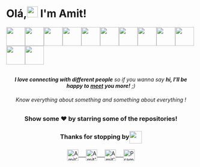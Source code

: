 
# Olá,<img src="https://user-images.githubusercontent.com/54329870/98367688-1537f180-205c-11eb-8c9e-52adf49d78b0.gif" width="29px" />  I'm Amit!

<!-- ### Glad to see you here!
<img align='right' src="https://raw.githubusercontent.com/Amitpatil215/AmitPatil215/74da6a7721bd68695078abe84e715b11e992bb4a/Assets/pic.svg" width="300" />
I'm a 2nd yr student pursuing Bachelors's in Information Technology 🎓 from Jaypee University 🏛. I'm a passionate learner who's always willing to learn and work across technologies and domains 💡. I love to explore new technologies and leverage them to solve real-life problems ✨. I'm currently into Android Development 🕸️ and working on my Data Structures and Algorithms.

## More about me...

- 🔭 I’m currently working on Flutter, Dart, Firebase.
- 🌱 I’m currently learning State Management
- 👯 I’m looking to collaborate on Flutter Widget Guide App
- ⚡ Vision: Learning must be accessed free of cost

## Languages and Tools:
-->

<img height="50" src="https://www.vectorlogo.zone/logos/flutterio/flutterio-ar21.svg"><img height="50" src="https://www.vectorlogo.zone/logos/dartlang/dartlang-ar21.svg"><img height="50" src="https://www.vectorlogo.zone/logos/javascript/javascript-ar21.svg"><img height="50" src="https://www.vectorlogo.zone/logos/nodejs/nodejs-ar21.svg"><img height="50" src="https://www.vectorlogo.zone/logos/android/android-ar21.svg"><img height="50" src="https://www.vectorlogo.zone/logos/google_play/google_play-ar21.svg"><img height="50" src="https://www.vectorlogo.zone/logos/visualstudio_code/visualstudio_code-ar21.svg"><img height="50" src="https://www.vectorlogo.zone/logos/firebase/firebase-ar21.svg"><img height="50" src="https://www.vectorlogo.zone/logos/sqlite/sqlite-ar21.svg"><img height="50" src="https://www.vectorlogo.zone/logos/google_admob/google_admob-ar21.svg"><img height="50" src="https://www.vectorlogo.zone/logos/apple_appstore/apple_appstore-ar21.svg"><img height="50" src="https://www.vectorlogo.zone/logos/stackoverflow/stackoverflow-ar21.svg">
<br></br>

<div align="center">


 <em><b>I love connecting with different people</b> so if you wanna say <b>hi, I'll be happy to [meet](https://t.me/amitpatil215) you more!</b> ;)</em>
 ###### Know everything about something and something about everything !
 <!--
</div>

<br> </br>

<div align="center">

<a href="https://github.com/PrescribedHealth" target="blank">
  <img src="https://user-images.githubusercontent.com/54329870/98346873-a26b4e00-203c-11eb-9e37-34e77ca52c11.gif"  width="225">
 </a>

 <a href="https://github.com/PrescribedHealth" target="blank">
  <img src="https://user-images.githubusercontent.com/54329870/98347267-33422980-203d-11eb-94a9-c545c638c32e.gif"  width="225">
 </a>

 <a href="https://github.com/Amitpatil215/Encoding-Flutter" target="blank">
  <img src="https://user-images.githubusercontent.com/54329870/98350203-0859d480-2041-11eb-90c0-ee1f226831e2.gif"  width="225">
 </a>

</div>

<br></br>
-->

<div align="center">

### Show some ❤️ by starring some of the repositories!

</div>

<div align="center">
  <h3 align="center">Thanks for stopping by<img align="center" src="https://user-images.githubusercontent.com/54329870/98367698-18cb7880-205c-11eb-844e-0b44c39df85c.gif" height="33px" /></h3>
</div>

<p align="center">
 <a href="https://www.linkedin.com/in/amit-patil-82575a18b/" target="blank">
  <img align="center" alt="Amit's LinkedIn" width="30px" height="30px" src="https://www.vectorlogo.zone/logos/linkedin/linkedin-icon.svg" /> &nbsp; &nbsp;
 </a>
 <a href="https://www.instagram.com/encodingflutter/" target="blank">
  <img align="center" alt="Amit's Instagram" width="30px" height="30px" src="https://www.vectorlogo.zone/logos/instagram/instagram-icon.svg" /> &nbsp; &nbsp;
 </a>
 <a href="https://twitter.com/Amit_Patil_21" target="blank">
  <img align="center" alt="Amit's Twitter" width="30px" height="30px" src="https://www.vectorlogo.zone/logos/twitter/twitter-official.svg" /> &nbsp; &nbsp;
 </a>
 <a href="https://www.facebook.com/amitgpatil215" target="blank">
  <img align="center" alt="Pramod's Twitter" width="30px" height="30px" src="https://www.vectorlogo.zone/logos/facebook/facebook-icon.svg" />
 </a>

</p>
